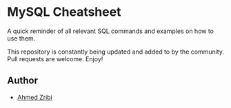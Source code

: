 
# MySQL Cheatsheet
A quick reminder of all relevant SQL commands and examples on how to use them.

This repository is constantly being updated and added to by the community. Pull requests are welcome. Enjoy!

## Author
* [Ahmed Zribi](https://github.com/Zriby) 


